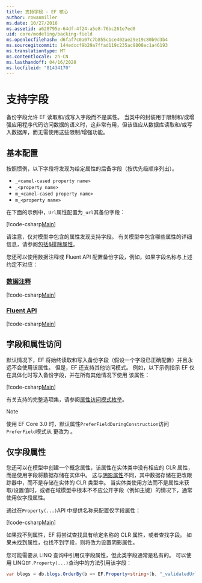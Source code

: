 ```yaml
---
title: 支持字段 - EF 核心
author: rowanmiller
ms.date: 10/27/2016
ms.assetid: a628795e-64df-4f24-a5e8-76bc261e7ed8
uid: core/modeling/backing-field
ms.openlocfilehash: d6faf7c0a07c7b855c1ce402ae29e19c80b9d3b4
ms.sourcegitcommit: 144edccf9b29a7ffad119c235ac9808ec1a46193
ms.translationtype: MT
ms.contentlocale: zh-CN
ms.lasthandoff: 04/16/2020
ms.locfileid: "81434170"
---
```

# <a name="backing-fields"></a>支持字段

备份字段允许 EF 读取和/或写入字段而不是属性。 当类中的封装用于限制和/或增强应用程序代码访问数据的语义时，这非常有用，但该值应从数据库读取和/或写入数据库，而无需使用这些限制/增强功能。

## <a name="basic-configuration"></a>基本配置

按照惯例，以下字段将发现为给定属性的后备字段（按优先级顺序列出）。 

* `_<camel-cased property name>`
* `_<property name>`
* `m_<camel-cased property name>`
* `m_<property name>`

在下面的示例中，`Url`属性配置为`_url`其备份字段：

[!code-csharp[Main](../../../samples/core/Modeling/Conventions/BackingField.cs#Sample)]

请注意，仅对模型中包含的属性发现支持字段。 有关模型中包含哪些属性的详细信息，请参阅[包括&排除属性](included-properties.md)。

您还可以使用数据注释或 Fluent API 配置备份字段，例如，如果字段名称与上述约定不对应：

### <a name="data-annotations"></a>[数据注释](#tab/data-annotations)

[!code-csharp[Main](../../../samples/core/Modeling/DataAnnotations/BackingField.cs?name=BackingField&highlight=7)]

### <a name="fluent-api"></a>[Fluent API](#tab/fluent-api)

[!code-csharp[Main](../../../samples/core/Modeling/FluentAPI/BackingField.cs?name=BackingField&highlight=5)]

## <a name="field-and-property-access"></a>字段和属性访问

默认情况下，EF 将始终读取和写入备份字段（假设一个字段已正确配置）并且永远不会使用该属性。 但是，EF 还支持其他访问模式。 例如，以下示例指示 EF 仅在具体化时写入备份字段，并在所有其他情况下使用 该属性：

[!code-csharp[Main](../../../samples/core/Modeling/FluentAPI/BackingFieldAccessMode.cs?name=BackingFieldAccessMode&highlight=6)]

有关支持的完整选项集，请参阅[属性访问模式枚举](https://docs.microsoft.com/dotnet/api/microsoft.entityframeworkcore.propertyaccessmode)。

> [!NOTE]
> 使用 EF Core 3.0 时，默认属性`PreferFieldDuringConstruction`访问`PreferField`模式从 更改为 。

## <a name="field-only-properties"></a>仅字段属性

您还可以在模型中创建一个概念属性，该属性在实体类中没有相应的 CLR 属性，而是使用字段将数据存储在实体中。 这与[阴影属性](shadow-properties.md)不同，其中数据存储在更改跟踪器中，而不是存储在实体的 CLR 类型中。 当实体类使用方法而不是属性来获取/设置值时，或者在域模型中根本不不应公开字段（例如主键）的情况下，通常使用仅字段属性。

通过在`Property(...)`API 中提供名称来配置仅字段属性：

[!code-csharp[Main](../../../samples/core/Modeling/FluentAPI/BackingFieldNoProperty.cs#Sample)]

如果找不到属性，EF 将尝试查找具有给定名称的 CLR 属性，或者查找字段。 如果未找到属性，也找不到字段，则将改为设置阴影属性。

您可能需要从 LINQ 查询中引用仅字段属性，但此类字段通常是私有的。 可以使用 LINQ`EF.Property(...)`查询中的方法引用该字段：

``` csharp
var blogs = db.blogs.OrderBy(b => EF.Property<string>(b, "_validatedUrl"));
```
